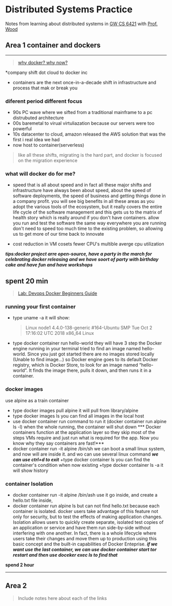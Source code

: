 # Distributed Systems Practice
Notes from learning about distributed systems in [GW CS 6421](https://gwdistsys18.github.io/) with [Prof. Wood](https://faculty.cs.gwu.edu/timwood/)

## Area 1 container and dockers
***
>[why docker? why now?](https://www.youtube.com/watch?v=RYDHUTHLf8U&t=0s&list=PLBmVKD7o3L8tQzt8QPCINK9wXmKecTHlM&index=23)

*company shift
dot cloud to docker inc
- containers are the next once-in-a-decade shift in infrastructure and process that mak or break you
### diferent period different focus
- 90s PC wave where we sifted from a traditional mainframe to a pc distrubuted architecture 
- 00s baremetal to virual  virtuliazation because our servers were too powerful 
- 10s datacenter to cloud, amazon released the AWS solution that was the first i real idea we had
- now host to container(serverless)
>like all these shifts, migrating is the hard part, and docker is focused on the migration experience

### what will docker do for me?
- speed
that is all about speed and in fact all these major shifts and infrastructure have always been about speed, about the speed of software deployments, the speed of business and getting things done in a company profit. you will see big benefits in all these areas as you adopt the various tools of the ecosystem, but it really covers the entire life cycle of the software management and this gets us to the matrix of health story which is really around if you don't have containers.
allow you run and test the software the same way everywhere  you are running
don't need to speed too much time to the existing problem, so allowing us to get more of our time back to innovate

- cost
reduction in VM cosets
fewer CPU's
multible averge cpu utilization

***tips:docker project arre open-source, have a party in the march for celebrating docker releasing and we have soort of party with birthday cake and have fun and have workshops***

spent 20 min
---

>[Lab: Devops Docker Beginners Guide](https://training.play-with-docker.com/ops-s1-hello/)

### running your first container
+ type uname -a 
  it will show: 
  >Linux node1 4.4.0-138-generic #164-Ubuntu SMP Tue Oct 2 17:16:02 UTC 2018 x86_64 Linux
+ type docker container run hello-world
  they will have 3 step
the Docker engine running in your terminal tried to find an image named hello-world. Since you just got started there are no images stored locally (Unable to find image...) so Docker engine goes to its default Docker registry, which is Docker Store, to look for an image named “hello-world”. It finds the image there, pulls it down, and then runs it in a container.

### docker images
use alpine as a train container
+ type docker images pull alpine
  it will pull from library/alpine
+ type docker images ls
  you can find all images in the local host
+ use docker container run command to run it (docker container run alpine ls -l)
  when the whole running, the container will shut down
*** Docker containers function at the application layer so they skip most of the steps VMs require and just run what is required for the app. Now you know why they say containers are fast!***
+  docker container run -it alpine /bin/sh
  we can boot a small linux system, and now will are inside it. and wo can use several linux command 
  ***we can use ctrl+d to exit***
+type docker container ls
 you can find the container's condition when now existing
 +type docker container ls -a
 it will show history
 
 ### container Isolation
 + docker container run -it alpine /bin/ash
 use it go inside, and create a hello.txt file inside, 
 + docker container run alpine ls
 but can not find hello.txt because each container is isolated.
docker users take advantage of this feature not only for security, but to test the effects of making application changes. Isolation allows users to quickly create separate, isolated test copies of an application or service and have them run side-by-side without interfering with one another. In fact, there is a whole lifecycle where users take their changes and move them up to production using this basic concept and the built-in capabilities of Docker Enteprise.
***if we want use the last container, we can use docker container start <id> tor restart and then use doceker exec <id> ls to find that***

**spend 2 hour**

---

 
 



 
  
  
  
  
  
  
  
  





## Area 2
> Include notes here about each of the links
